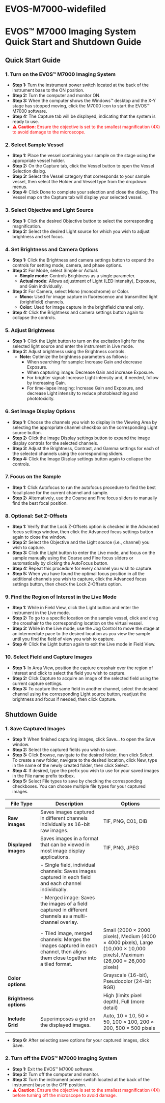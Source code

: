 # EVOS-M7000-widefiled
# EVOS™ M7000 Imaging System Quick Start and Shutdown Guide

## Quick Start Guide

### 1. Turn on the EVOS™ M7000 Imaging System
- **Step 1:** Turn the instrument power switch located at the back of the instrument base to the ON position.
- **Step 2:** Turn the computer and monitor ON.
- **Step 3:** When the computer shows the Windows™ desktop and the X-Y stage has stopped moving, click the M7000 icon to start the EVOS™ M7000 software.
- **Step 4:** The Capture tab will be displayed, indicating that the system is ready to use.
- <span style="color: red;">&#9888; **Caution:** Ensure the objective is set to the smallest magnification (4X) to avoid damage to the microscope.</span>

### 2. Select Sample Vessel
- **Step 1:** Place the vessel containing your sample on the stage using the appropriate vessel holder.
- **Step 2:** On the Capture tab, click the Vessel button to open the Vessel Selection dialog.
- **Step 3:** Select the Vessel category that corresponds to your sample vessel, then select the Holder and Vessel type from the dropdown menus.
- **Step 4:** Click Done to complete your selection and close the dialog. The Vessel map on the Capture tab will display your selected vessel.

### 3. Select Objective and Light Source
- **Step 1:** Click the desired Objective button to select the corresponding magnification.
- **Step 2:** Select the desired Light source for which you wish to adjust brightness and set focus.

### 4. Set Brightness and Camera Options
- **Step 1:** Click the Brightness and camera settings button to expand the controls for setting mode, camera, and phase options.
- **Step 2:** For Mode, select Simple or Actual.
  - **Simple mode:** Controls Brightness as a single parameter.
  - **Actual mode:** Allows adjustment of Light (LED intensity), Exposure, and Gain individually.
- **Step 3:** For Camera, select Mono (monochrome) or Color.
  - **Mono:** Used for image capture in fluorescence and transmitted light (brightfield) channels.
  - **Color:** Used for image capture in the brightfield channel only.
- **Step 4:** Click the Brightness and camera settings button again to collapse the controls.

### 5. Adjust Brightness
- **Step 1:** Click the Light button to turn on the excitation light for the selected light source and enter the instrument in Live mode.
- **Step 2:** Adjust brightness using the Brightness controls.
  - **Note:** Optimize the brightness parameters as follows:
    - When searching for sample: Increase Gain and decrease Exposure.
    - When capturing image: Decrease Gain and increase Exposure.
    - For brighter signal: Increase Light intensity and, if needed, follow by increasing Gain.
    - For time-lapse imaging: Increase Gain and Exposure, and decrease Light intensity to reduce photobleaching and phototoxicity.

### 6. Set Image Display Options
- **Step 1:** Choose the channels you wish to display in the Viewing Area by selecting the appropriate channel checkbox on the corresponding Light source button.
- **Step 2:** Click the Image Display settings button to expand the image display controls for the selected channels.
- **Step 3:** Adjust the Brightness, Contrast, and Gamma settings for each of the selected channels using the corresponding sliders.
- **Step 4:** Click the Image Display settings button again to collapse the controls.

### 7. Focus on the Sample
- **Step 1:** Click Autofocus to run the autofocus procedure to find the best focal plane for the current channel and sample.
- **Step 2:** Alternatively, use the Coarse and Fine focus sliders to manually find the best focal position.

### 8. Optional: Set Z-Offsets
- **Step 1:** Verify that the Lock Z-Offsets option is checked in the Advanced focus settings window, then click the Advanced focus settings button again to close the window.
- **Step 2:** Select the Objective and the Light source (i.e., channel) you wish to capture.
- **Step 3:** Click the Light button to enter the Live mode, and focus on the sample manually using the Coarse and Fine focus sliders or automatically by clicking the AutoFocus button.
- **Step 4:** Repeat this procedure for every channel you wish to capture.
- **Step 5:** When you have found the optimal focus position in all the additional channels you wish to capture, click the Advanced focus settings button, then check the Lock Z-Offsets option.

### 9. Find the Region of Interest in the Live Mode
- **Step 1:** While in Field View, click the Light button and enter the instrument in the Live mode.
- **Step 2:** To go to a specific location on the sample vessel, click and drag the crosshair to the corresponding location on the virtual vessel.
- **Step 3:** While in the Live mode, use the Jog Control to move the stage at an intermediate pace to the desired location as you view the sample until you find the field of view you wish to capture.
- **Step 4:** Click the Light button again to exit the Live mode in Field View.

### 10. Select Field and Capture Images
- **Step 1:** In Area View, position the capture crosshair over the region of interest and click to select the field you wish to capture.
- **Step 2:** Click Capture to acquire an image of the selected field using the current capture settings.
- **Step 3:** To capture the same field in another channel, select the desired channel using the corresponding Light source button, readjust the brightness and focus if needed, then click Capture.

## Shutdown Guide

### 1. Save Captured Images
- **Step 1:** When finished capturing images, click Save… to open the Save window.
- **Step 2:** Select the captured fields you wish to save.
- **Step 3:** Click Browse, navigate to the desired folder, then click Select. To create a new folder, navigate to the desired location, click New, type in the name of the newly created folder, then click Select.
- **Step 4:** If desired, type the prefix you wish to use for your saved images in the File name prefix textbox.
- **Step 5:** Select File types to save by checking the corresponding checkboxes. You can choose multiple file types for your captured images.

| File Type          | Description                                                                         | Options                                       |
|--------------------|-------------------------------------------------------------------------------------|-----------------------------------------------|
| **Raw images**     | Saves images captured in different channels individually as 16-bit raw images.      | TIF, PNG, C01, DIB                            |
| **Displayed images**| Saves images in a format that can be viewed in most image display applications.     | TIF, PNG, JPEG                                |
|                    | - Single field, individual channels: Saves images captured in each field and each channel individually. | |
|                    | - Merged image: Saves the images of a field captured in different channels as a multi-channel overlay. | |
|                    | - Tiled image, merged channels: Merges the images captured in each channel, then aligns them close together into a tiled format. | Small (2000 × 2000 pixels), Medium (4000 × 4000 pixels), Large (10,000 × 10,000 pixels), Maximum (26,000 × 26,000 pixels) |
| **Color options**  |                                                                                     | Grayscale (16-bit), Pseudocolor (24-bit RGB)  |
| **Brightness options**|                                                                                  | High (limits pixel depth), Full (more detail) |
| **Include Grid**   | Superimposes a grid on the displayed images.                                         | Auto, 10 × 10, 50 × 50, 100 × 100, 200 × 200, 500 × 500 pixels |

- **Step 6:** After selecting save options for your captured images, click Save.

### 2. Turn off the EVOS™ M7000 Imaging System
- **Step 1:** Exit the EVOS™ M7000 software.
- **Step 2:** Turn off the computer and monitor.
- **Step 3:** Turn the instrument power switch located at the back of the instrument base to the OFF position.
- <span style="color: red;">&#9888; **Caution:** Ensure the objective is set to the smallest magnification (4X) before turning off the microscope to avoid damage.</span>

